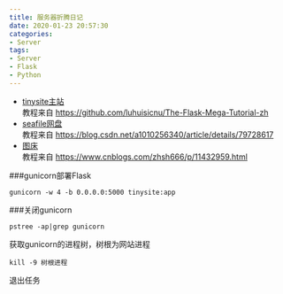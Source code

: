 ```yaml
---
title: 服务器折腾日记
date: 2020-01-23 20:57:30
categories: 
- Server
tags:
- Server
- Flask
- Python
---
```


- [tinysite主站](http://120.55.88.72:5000/login)  
教程来自 https://github.com/luhuisicnu/The-Flask-Mega-Tutorial-zh  
- [seafile网盘](http://120.55.88.72:8000)     
教程来自 https://blog.csdn.net/a1010256340/article/details/79728617  
- [图床](http://120.55.88.72:8001)  
教程来自 https://www.cnblogs.com/zhsh666/p/11432959.html  

###gunicorn部署Flask  
```shell
gunicorn -w 4 -b 0.0.0.0:5000 tinysite:app
```  

###关闭gunicorn
```shell
pstree -ap|grep gunicorn
```
获取gunicorn的进程树，树根为网站进程
```shell
kill -9 树根进程
```
退出任务